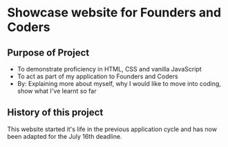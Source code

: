 # Showcase website for Founders and Coders

## Purpose of Project
* To demonstrate proficiency in HTML, CSS and vanilla JavaScript
* To act as part of my application to Founders and Coders
* By: Explaining more about myself, why I would like to move into coding, show what I've learnt so far

## History of this project
This website started it's life in the previous application cycle and has now been adapted for the July 16th deadline.